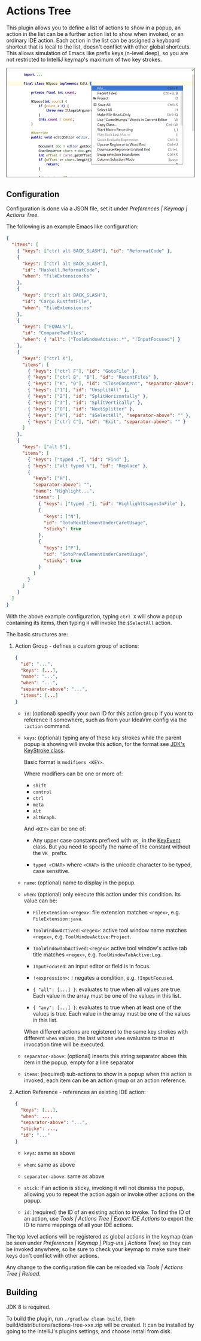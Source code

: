 # Actions Tree

This plugin allows you to define a list of actions to show in a popup,
an action in the list can be a further action list to show when
invoked, or an ordinary IDE action. Each action in the list can be
assigned a keyboard shortcut that is local to the list, doesn't
conflict with other global shortcuts. This allows simulation of Emacs
like prefix keys (n-level deep), so you are not restricted to IntelliJ
keymap's maximum of two key strokes.

![screenshot](screenshot.png)

## Configuration

Configuration is done via a JSON file, set it under *Preferences |
Keymap | Actions Tree*.

The following is an example Emacs like configuration:

```json
{
  "items": [
    { "keys": ["ctrl alt BACK_SLASH"], "id": "ReformatCode" },
    {
      "keys": ["ctrl alt BACK_SLASH"],
      "id": "Haskell.ReformatCode",
      "when": "FileExtension:hs"
    },
    {
      "keys": ["ctrl alt BACK_SLASH"],
      "id": "Cargo.RustfmtFile",
      "when": "FileExtension:rs"
    },
    {
      "keys": ["EQUALS"],
      "id": "CompareTwoFiles",
      "when": { "all": ["ToolWindowActive:.*", "!InputFocused"] }
    },
    {
      "keys": ["ctrl X"],
      "items": [
        { "keys": ["ctrl F"], "id": "GotoFile" },
        { "keys": ["ctrl B", "B"], "id": "RecentFiles" },
        { "keys": ["K", "0"], "id": "CloseContent", "separator-above": "" },
        { "keys": ["1"], "id": "UnsplitAll" },
        { "keys": ["2"], "id": "SplitHorizontally" },
        { "keys": ["3"], "id": "SplitVertically" },
        { "keys": ["O"], "id": "NextSplitter" },
        { "keys": ["H"], "id": "$SelectAll", "separator-above": "" },
        { "keys": ["ctrl C"], "id": "Exit", "separator-above": "" }
      ]
    },
    {
      "keys": ["alt S"],
      "items": [
        { "keys": ["typed ."], "id": "Find" },
        { "keys": ["alt typed %"], "id": "Replace" },
        {
          "keys": ["H"],
          "separator-above": "",
          "name": "Highlight...",
          "items": [
            { "keys": ["typed ."], "id": "HighlightUsagesInFile" },
            {
              "keys": ["N"],
              "id": "GotoNextElementUnderCaretUsage",
              "sticky": true
            },
            {
              "keys": ["P"],
              "id": "GotoPrevElementUnderCaretUsage",
              "sticky": true
            }
          ]
        }
      ]
    }
  ]
}
```

With the above example configuration, typing `ctrl X` will show a
popup containing its items, then typing `H` will invoke the
`$SelectAll` action.

The basic structures are:

1. Action Group - defines a custom group of actions:

    ```json
    {
      "id": "...",
      "keys": [...],
      "name": "...",
      "when": "...",
      "separator-above": "...",
      "items": [...]
    }
    ```

    - `id`: (optional) specify your own ID for this action group if
      you want to reference it somewhere, such as from your IdeaVim
      config via the `:action` command.
      
    - `keys`: (optional) typing any of these key strokes while the
       parent popup is showing will invoke this action, for the format
       see [JDK's KeyStroke class](https://docs.oracle.com/javase/8/docs/api/javax/swing/KeyStroke.html#getKeyStroke-java.lang.String-).
       
       Basic format is `modifiers <KEY>`.
       
       Where modifiers can be one or more of:
         - `shift`
         - `control`
         - `ctrl`
         - `meta`
         - `alt`
         - `altGraph`.
        
        And `<KEY>` can be one of:

         - Any upper case constants prefixed with `VK_` in the
           [KeyEvent](https://docs.oracle.com/javase/8/docs/api/java/awt/event/KeyEvent.html#field.summary)
           class. But you need to specify the name of the constant
           without the `VK_` prefix.

         - `typed <CHAR>` where `<CHAR>` is the unicode character to
           be typed, case sensitive.

    - `name`: (optional) name to display in the popup.

    - `when`: (optional) only execute this action under this
       condition. Its value can be:

        - `FileExtension:<regex>`: file extension matches `<regex>`,
          e.g. `FileExtension:java`.

        - `ToolWindowActived:<regex>`: active tool window name matches
          `<regex>`, e.g. `ToolWindowActive:Project`.

        - `ToolWindowTabActived:<regex>`: active tool window's active
          tab title matches `<regex>`, e.g. `ToolWindowTabActive:Log`.

        - `InputFocused`: an input editor or field is in focus.
        
        - `!<expression>`: `!` negates a condition,
          e.g. `!InputFocused`.

        - `{ "all": [...] }`: evaluates to true when all values are
          true. Each value in the array must be one of the values in
          this list.

        - `{ "any": [...] }`: evaluates to true when at least one of
          the values is true. Each value in the array must be one of
          the values in this list.
          
       When different actions are registered to the same key strokes
       with different `when` values, the last whose `when` evaluates
       to true at invocation time will be executed.

    - `separator-above`: (optional) inserts this string separator
      above this item in the popup, empty for a line separator

    - `items`: (required) sub-actions to show in a popup when this
      action is invoked, each item can be an action group or an action
      reference.

2. Action Reference - references an existing IDE action:

    ```json
    {
      "keys": [...],
      "when": ...,
      "separator-above": "...",
      "sticky": ...,
      "id": "..."
    }
    ```

    - `keys`: same as above

    - `when`: same as above

    - `separator-above`: same as above

    - `stick`: if an action is sticky, invoking it will not dismiss
      the popup, allowing you to repeat the action again or invoke
      other actions on the popup.

    - `id`: (required) the ID of an existing action to invoke. To find
      the ID of an action, use *Tools | Actions Tree | Export IDE
      Actions* to export the ID to name mappings of all your IDE
      actions.

The top level actions will be registered as global actions in the
keymap (can be seen under *Preferences | Keymap | Plug-ins | Actions
Tree*) so they can be invoked anywhere, so be sure to check your
keymap to make sure their keys don't conflict with other actions.

Any change to the configuration file can be reloaded via *Tools |
Actions Tree | Reload*.


## Building

JDK 8 is required.

To build the plugin, run `./gradlew clean build`, then
build/distributions/actions-tree-xxx.zip will be created. It can be
installed by going to the IntelliJ's plugins settings, and choose
install from disk.

